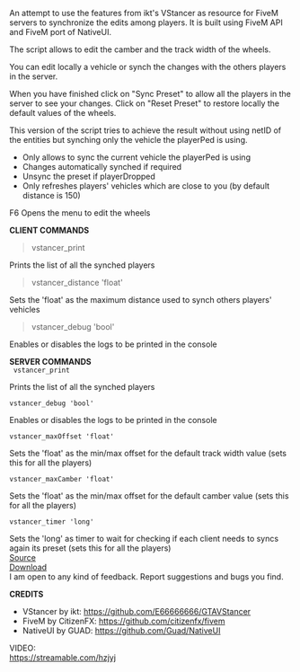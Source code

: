 An attempt to use the features from ikt's VStancer as resource for FiveM servers to synchronize the edits among players. It is built using FiveM API and FiveM port of NativeUI.<br />

The script allows to edit the camber and the track width of the wheels.<br />

You can edit locally a vehicle or synch the changes with the others players in the server.<br />

When you have finished click on "Sync Preset" to allow all the players in the server to see your changes. Click on "Reset Preset" to restore locally the default values of the wheels.<br />

This version of the script tries to achieve the result without using netID of the entities but synching only the vehicle the playerPed is using.<br />
* Only allows to sync the current vehicle the playerPed is using
* Changes automatically synched if required
* Unsync the preset if playerDropped
* Only refreshes players' vehicles which are close to you (by default distance is 150)

F6 Opens the menu to edit the wheels<br />

**CLIENT COMMANDS**<br />
> vstancer_print

Prints the list of all the synched players

>vstancer_distance 'float'

Sets the 'float' as the maximum distance used to synch others players' vehicles

>vstancer_debug 'bool'

Enables or disables the logs to be printed in the console

**SERVER COMMANDS**<br />
` vstancer_print`

Prints the list of all the synched players

`vstancer_debug 'bool'`

Enables or disables the logs to be printed in the console

`vstancer_maxOffset 'float'`

Sets the 'float' as the min/max offset for the default track width value (sets this for all the players)

`vstancer_maxCamber 'float'`

Sets the 'float' as the min/max offset for the default camber value (sets this for all the players)

`vstancer_timer 'long'`

Sets the 'long' as timer to wait for checking if each client needs to syncs again its preset (sets this for all the players)
<br />
[Source](https://github.com/neos7/FiveM_vstancer)<br />
[Download](https://github.com/neos7/FiveM_vstancer/releases/download/v1.0/vstancer.rar)<br />
I am open to any kind of feedback. Report suggestions and bugs you find.<br />


**CREDITS**<br />
* VStancer by ikt: https://github.com/E66666666/GTAVStancer
* FiveM by CitizenFX: https://github.com/citizenfx/fivem
* NativeUI by GUAD: https://github.com/Guad/NativeUI

VIDEO:<br />
https://streamable.com/hzjyj
